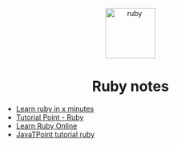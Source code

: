 <p align="center">
  <img alt="ruby" src="https://cdn.icon-icons.com/icons2/512/PNG/512/prog-ruby_icon-icons.com_50771.png" width="100" />
</p>

<h1 align="center">
  Ruby notes
</h1>

+ [Learn ruby in x minutes](https://learnxinyminutes.com/docs/ruby/)
+ [Tutorial Point - Ruby](https://www.tutorialspoint.com/ruby/index.htm)
+ [Learn Ruby Online](https://www.learnrubyonline.org/)
+ [JavaTPoint tutorial ruby](https://www.javatpoint.com/ruby-tutorial)
